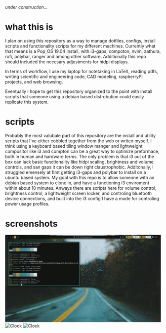 *under construction...*

# what this is
I plan on using this repository as a way to manage dotfiles, configs, install scripts and functionality scripts for my different machines. Currently what that means is a Pop_OS 19.04 install, with i3-gaps, compoton, nvim, zathura, rofi, polybar, ranger and among other software. Additionally this repo should included the necesary adjustments for hidpi displays.

In terms of workflow, I use my laptop for notetaking in LaTeX, reading pdfs, writing scientific and engineering code, CAD modeling, raspberryPi projects, and web browsing.

Eventually I hope to get this repository organized to the point with install scripts that someone using a debian based distrobution could easily replicate this system.

# scripts
Probably the most valubale part of this repository are the install and utility scripts that I've either cobbled together from the web or writen myself. I think using a keyboard based tiling window manger and lightweight compositor like i3 and compton can be a great way to optimize preformace, both in human and hardware terms. The only problem is that i3 out of the box can lack basic functionality like hidpi scaling, brightness and volume controls, and san gaps it can be down right claustrophobic. Additonally, I struggled emensely at first getting i3-gaps and polybar to install on a ubuntu based system. My goal with this repo is to allow someone with an debian based system to clone in, and have a functioning i3 enviroment within about 10 minutes. Anways there are scripts here for volume control, brightness control, a lightweight screen locker, and controling bluetooth device connections, and built into the i3 config I have a mode for controling power usage profiles.

# screenshots
![Clock](screen1.png)
![Clock](screen2.png)
![Clock](screen3.png)
